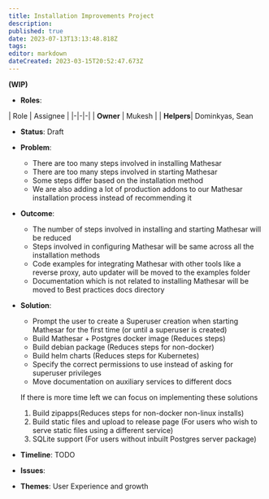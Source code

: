 ```yaml
---
title: Installation Improvements Project
description: 
published: true
date: 2023-07-13T13:13:48.818Z
tags: 
editor: markdown
dateCreated: 2023-03-15T20:52:47.673Z
---
```


**(WIP)**

- **Roles**:

| Role | Assignee |
|-|-|-|
| **Owner** | Mukesh |
| **Helpers**| Dominkyas, Sean

 
- **Status**: Draft
- **Problem**: 
  - There are too many steps involved in installing Mathesar
  - There are too many steps involved in starting Mathesar
  - Some steps differ based on the installation method
  - We are also adding a lot of production addons to our Mathesar installation process instead of recommending it

- **Outcome**: 
  - The number of steps involved in installing and starting Mathesar will be reduced
  - Steps involved in configuring Mathesar will be same across all the installation methods
  - Code examples for integrating Mathesar with other tools like a reverse proxy, auto updater will be moved to the examples folder
  - Documentation which is not related to installing Mathesar will be moved to Best practices docs directory

- **Solution**: 
  - Prompt the user to create a Superuser creation when starting Mathesar for the first time (or until a superuser is created)
  - Build Mathesar + Postgres docker image (Reduces steps)
  - Build debian package (Reduces steps for non-docker)
  - Build helm charts (Reduces steps for Kubernetes)
  - Specify the correct permissions to use instead of asking for superuser privileges
  - Move documentation on auxiliary  services to different docs

  If there is more time left we can focus on implementing these solutions
    1. Build zipapps(Reduces steps for non-docker non-linux installs)
    1. Build static files and upload to release page (For users who wish to serve static files using a different service)
    1. SQLite support (For users without inbuilt Postgres server package)

- **Timeline**: TODO
- **Issues**: 
- **Themes**: User Experience and growth


